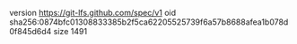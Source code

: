 version https://git-lfs.github.com/spec/v1
oid sha256:0874bfc01308833385b2f5ca62205525739f6a57b8688afea1b078d0f845d6d4
size 1491
